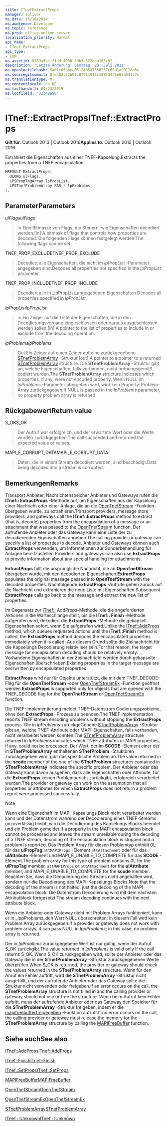 ```yaml
---
title: ITnefExtractProps
manager: soliver
ms.date: 11/16/2014
ms.audience: Developer
ms.topic: reference
ms.prod: office-online-server
localization_priority: Normal
api_name:
- ITnef.ExtractProps
api_type:
- COM
ms.assetid: 9169a5be-21dd-4938-8db3-522bea165c92
description: 'Letzte Änderung: Samstag, 23. Juli 2011'
ms.openlocfilehash: 5a01c65bbec061248537558257c66d1a90128b5e
ms.sourcegitcommit: 8fe462c32b91c87911942c188f3445e85a54137c
ms.translationtype: MT
ms.contentlocale: de-DE
ms.lasthandoff: 04/23/2019
ms.locfileid: "32348650"
---
```

# <a name="itnefextractprops"></a><span data-ttu-id="4018f-103">ITnef::ExtractProps</span><span class="sxs-lookup"><span data-stu-id="4018f-103">ITnef::ExtractProps</span></span>

  
  
<span data-ttu-id="4018f-104">**Gilt für**: Outlook 2013 | Outlook 2016</span><span class="sxs-lookup"><span data-stu-id="4018f-104">**Applies to**: Outlook 2013 | Outlook 2016</span></span> 
  
<span data-ttu-id="4018f-105">Extrahiert die Eigenschaften aus einer TNEF-Kapselung.</span><span class="sxs-lookup"><span data-stu-id="4018f-105">Extracts the properties from a TNEF encapsulation.</span></span> 
  
```cpp
HRESULT ExtractProps(
  ULONG ulFlags,
  LPSPropTagArray lpPropList,
  LPSTnefProblemArray FAR * lpProblems
);
```

## <a name="parameters"></a><span data-ttu-id="4018f-106">Parameter</span><span class="sxs-lookup"><span data-stu-id="4018f-106">Parameters</span></span>

 <span data-ttu-id="4018f-107">_ulFlags_</span><span class="sxs-lookup"><span data-stu-id="4018f-107">_ulFlags_</span></span>
  
> <span data-ttu-id="4018f-108">in Eine Bitmaske von Flags, die Steuern, wie Eigenschaften decodiert werden.</span><span class="sxs-lookup"><span data-stu-id="4018f-108">[in] A bitmask of flags that controls how properties are decoded.</span></span> <span data-ttu-id="4018f-109">Die folgenden Flags können festgelegt werden:</span><span class="sxs-lookup"><span data-stu-id="4018f-109">The following flags can be set:</span></span>
    
<span data-ttu-id="4018f-110">TNEF_PROP_EXCLUDE</span><span class="sxs-lookup"><span data-stu-id="4018f-110">TNEF_PROP_EXCLUDE</span></span> 
  
> <span data-ttu-id="4018f-111">Decodiert alle Eigenschaften, die nicht im _lpPropList_ -Parameter angegeben sind.</span><span class="sxs-lookup"><span data-stu-id="4018f-111">Decodes all properties not specified in the  _lpPropList_ parameter.</span></span> 
    
<span data-ttu-id="4018f-112">TNEF_PROP_INCLUDE</span><span class="sxs-lookup"><span data-stu-id="4018f-112">TNEF_PROP_INCLUDE</span></span> 
  
> <span data-ttu-id="4018f-113">Decodiert alle in _lpPropList_angegebenen Eigenschaften.</span><span class="sxs-lookup"><span data-stu-id="4018f-113">Decodes all properties specified in  _lpPropList_.</span></span>
    
 <span data-ttu-id="4018f-114">_lpPropList_</span><span class="sxs-lookup"><span data-stu-id="4018f-114">_lpPropList_</span></span>
  
> <span data-ttu-id="4018f-115">in Ein Zeiger auf die Liste der Eigenschaften, die in den Decodierungsvorgang eingeschlossen oder daraus ausgeschlossen werden sollen.</span><span class="sxs-lookup"><span data-stu-id="4018f-115">[in] A pointer to the list of properties to include in or exclude from the decoding operation.</span></span>
    
 <span data-ttu-id="4018f-116">_lpProblems_</span><span class="sxs-lookup"><span data-stu-id="4018f-116">_lpProblems_</span></span>
  
> <span data-ttu-id="4018f-117">Out Ein Zeiger auf einen Zeiger auf eine zurückgegebene [STnefProblemArray](stnefproblemarray.md) -Struktur.</span><span class="sxs-lookup"><span data-stu-id="4018f-117">[out] A pointer to a pointer to a returned [STnefProblemArray](stnefproblemarray.md) structure.</span></span> <span data-ttu-id="4018f-118">Die **STnefProblemArray** -Struktur gibt an, welche Eigenschaften, falls vorhanden, nicht ordnungsgemäß codiert wurden.</span><span class="sxs-lookup"><span data-stu-id="4018f-118">The **STnefProblemArray** structure indicates which properties, if any, were not encoded properly.</span></span> <span data-ttu-id="4018f-119">Wenn NULL im _lpProblems_ -Parameter übergeben wird, wird kein Property-Problem-Array zurückgegeben.</span><span class="sxs-lookup"><span data-stu-id="4018f-119">If NULL is passed in the  _lpProblems_ parameter, no property problem array is returned.</span></span> 
    
## <a name="return-value"></a><span data-ttu-id="4018f-120">Rückgabewert</span><span class="sxs-lookup"><span data-stu-id="4018f-120">Return value</span></span>

<span data-ttu-id="4018f-121">S_OK</span><span class="sxs-lookup"><span data-stu-id="4018f-121">S_OK</span></span> 
  
> <span data-ttu-id="4018f-122">Der Aufruf war erfolgreich, und der erwartete Wert oder die Werte wurden zurückgegeben.</span><span class="sxs-lookup"><span data-stu-id="4018f-122">The call succeeded and returned the expected value or values.</span></span>
    
<span data-ttu-id="4018f-123">MAPI_E_CORRUPT_DATA</span><span class="sxs-lookup"><span data-stu-id="4018f-123">MAPI_E_CORRUPT_DATA</span></span> 
  
> <span data-ttu-id="4018f-124">Daten, die in einem Stream decodiert werden, sind beschädigt.</span><span class="sxs-lookup"><span data-stu-id="4018f-124">Data being decoded into a stream is corrupted.</span></span>
    
## <a name="remarks"></a><span data-ttu-id="4018f-125">Bemerkungen</span><span class="sxs-lookup"><span data-stu-id="4018f-125">Remarks</span></span>

<span data-ttu-id="4018f-126">Transport Anbieter, Nachrichtenspeicher Anbieter und Gateways rufen die **ITnef:: ExtractProps** -Methode auf, um Eigenschaften aus der Kapselung einer Nachricht oder einer Anlage, die an die [OpenTnefStream](opentnefstream.md) -Funktion übergeben wurde, zu extrahieren.</span><span class="sxs-lookup"><span data-stu-id="4018f-126">Transport providers, message store providers, and gateways call the **ITnef::ExtractProps** method to extract (that is, decode) properties from the encapsulation of a message or an attachment that was passed to the [OpenTnefStream](opentnefstream.md) function.</span></span> <span data-ttu-id="4018f-127">Der aufrufende Anbieter oder das Gateway kann eine Liste der zu decodierenden Eigenschaften angeben.</span><span class="sxs-lookup"><span data-stu-id="4018f-127">The calling provider or gateway can specify a list of properties to decode.</span></span> <span data-ttu-id="4018f-128">Anbieter und Gateways können auch **ExtractProps** verwenden, um Informationen zur Sonderbehandlung für Anlagen bereitzustellen.</span><span class="sxs-lookup"><span data-stu-id="4018f-128">Providers and gateways can also use **ExtractProps** to provide information about any special handling for attachments.</span></span> 
  
 <span data-ttu-id="4018f-129">**ExtractProps** füllt die ursprüngliche Nachricht, die an **OpenTnefStream** übergeben wurde, mit den decodierten Eigenschaften.</span><span class="sxs-lookup"><span data-stu-id="4018f-129">**ExtractProps** populates the original message passed into **OpenTnefStream** with the decoded properties.</span></span> <span data-ttu-id="4018f-130">Nachfolgende **ExtractProps** -Aufrufe gehen zurück auf die Nachricht und extrahieren die neue Liste mit Eigenschaften.</span><span class="sxs-lookup"><span data-stu-id="4018f-130">Subsequent **ExtractProps** calls go back to the message and extract the new list of properties.</span></span> 
  
<span data-ttu-id="4018f-131">Im Gegensatz zur [ITnef::](itnef-addprops.md) AddProps-Methode, die die angeforderten Aktionen in die Warteschlange stellt, bis die **ITnef:: Finish** -Methode aufgerufen wird, dekodiert die **ExtractProps** -Methode die gekapselt Eigenschaften sofort, wenn Sie aufgerufen wird.</span><span class="sxs-lookup"><span data-stu-id="4018f-131">Unlike the [ITnef::AddProps](itnef-addprops.md) method, which queues requested actions until the **ITnef::Finish** method is called, the **ExtractProps** method decodes the encapsulated properties immediately when it is called.</span></span> <span data-ttu-id="4018f-132">Aus diesem Grund sollte die Zielnachricht für die Kapselungs Decodierung relativ leer sein.</span><span class="sxs-lookup"><span data-stu-id="4018f-132">For that reason, the target message for encapsulation decoding should be relatively empty.</span></span> <span data-ttu-id="4018f-133">Vorhandene Eigenschaften in der Zielnachricht werden durch gekapselte Eigenschaften überschrieben.</span><span class="sxs-lookup"><span data-stu-id="4018f-133">Existing properties in the target message are overwritten by encapsulated properties.</span></span> 
  
 <span data-ttu-id="4018f-134">**ExtractProps** wird nur für Objekte unterstützt, die mit dem TNEF_DECODE-Flag für die **OpenTnefStream** -oder [OpenTnefStreamEx](opentnefstreamex.md) -Funktion geöffnet werden.</span><span class="sxs-lookup"><span data-stu-id="4018f-134">**ExtractProps** is supported only for objects that are opened with the TNEF_DECODE flag for the **OpenTnefStream** or [OpenTnefStreamEx](opentnefstreamex.md) function.</span></span> 
  
<span data-ttu-id="4018f-135">Die TNEF-Implementierung meldet TNEF-Datenstrom Codierungsprobleme, ohne den **ExtractProps** -Prozess zu beenden.</span><span class="sxs-lookup"><span data-stu-id="4018f-135">The TNEF implementation reports TNEF stream encoding problems without stopping the **ExtractProps** process.</span></span> <span data-ttu-id="4018f-136">Die in _lpProblems_ zurückgeGebene [STnefProblemArray](stnefproblemarray.md) -Struktur gibt an, welche TNEF-Attribute oder MAPI-Eigenschaften, falls vorhanden, nicht verarbeitet werden konnten.</span><span class="sxs-lookup"><span data-stu-id="4018f-136">The [STnefProblemArray](stnefproblemarray.md) structure returned in  _lpProblems_ indicates which TNEF attributes or MAPI properties, if any, could not be processed.</span></span> <span data-ttu-id="4018f-137">Der Wert, der im **SCODE** -Element einer der in **STnefProblemArray** enthaltenen **STnefProblem** -Strukturen zurückgegeben wird, gibt das spezifische Problem an.</span><span class="sxs-lookup"><span data-stu-id="4018f-137">The value returned in the **scode** member of the one of the **STnefProblem** structures contained in **STnefProblemArray** indicates the specific problem.</span></span> <span data-ttu-id="4018f-138">Der Anbieter oder das Gateway kann davon ausgehen, dass alle Eigenschaften oder Attribute, für die **ExtractProps** keinen Problembericht zurückgibt, erfolgreich verarbeitet wurden.</span><span class="sxs-lookup"><span data-stu-id="4018f-138">The provider or gateway can work on the assumption that all properties or attributes for which **ExtractProps** does not return a problem report were processed successfully.</span></span> 
  
> [!NOTE]
> <span data-ttu-id="4018f-139">Wenn eine Eigenschaft im MAPI-Kapselungs Block nicht verarbeitet werden kann und der Datenstrom während der Decodierung eines TNEF-Streams unzuverlässig bleibt, wird die Decodierung des Kapselungs Blocks beendet und ein Problem gemeldet.</span><span class="sxs-lookup"><span data-stu-id="4018f-139">If a property in the MAPI encapsulation block cannot be processed and leaves the stream unreliable during the decoding of a TNEF stream, decoding of the encapsulation block is stopped and a problem is reported.</span></span> <span data-ttu-id="4018f-140">Das Problem Array für diesen Problemtyp enthält 0L für das **ulPropTag** `attMAPIProps` -Element `attAttachment` oder für das **ulAttribute** -Element und MAPI_E_UNABLE_TO_COMPLETE für das **SCODE** -Element.</span><span class="sxs-lookup"><span data-stu-id="4018f-140">The problem array for this type of problem contains 0L for the **ulPropTag** member,  `attMAPIProps` or  `attAttachment` for the **ulAttribute** member, and MAPI_E_UNABLE_TO_COMPLETE for the **scode** member.</span></span> <span data-ttu-id="4018f-141">Beachten Sie, dass die Decodierung des Streams nicht angehalten wird, sondern nur die Decodierung des MAPI-Kapselungs Blocks.</span><span class="sxs-lookup"><span data-stu-id="4018f-141">Note that the decoding of the stream is not halted, just the decoding of the MAPI encapsulation block.</span></span> <span data-ttu-id="4018f-142">Die Datenstrom Decodierung wird mit dem nächsten Attributblock fortgesetzt.</span><span class="sxs-lookup"><span data-stu-id="4018f-142">The stream decoding continues with the next attribute block.</span></span> 
  
<span data-ttu-id="4018f-143">Wenn ein Anbieter oder Gateway nicht mit Problem Arrays funktioniert, kann er in _lppProblems_den Wert NULL überschreiten; in diesem Fall wird kein Problem Array zurückgegeben.</span><span class="sxs-lookup"><span data-stu-id="4018f-143">If a provider or gateway does not work with problem arrays, it can pass NULL in  _lppProblems_; in this case, no problem array is returned.</span></span> 
  
<span data-ttu-id="4018f-144">Der in _lpProblems_ zurückgegebene Wert ist nur gültig, wenn der Aufruf S_OK zurückgibt.</span><span class="sxs-lookup"><span data-stu-id="4018f-144">The value returned in  _lpProblems_ is valid only if the call returns S_OK.</span></span> <span data-ttu-id="4018f-145">Wenn S_OK zurückgegeben wird, sollte der Anbieter oder das Gateway die in der **STnefProblemArray** -Struktur zurückgegebenen Werte überprüfen.</span><span class="sxs-lookup"><span data-stu-id="4018f-145">When S_OK is returned, the provider or gateway should check the values returned in the **STnefProblemArray** structure.</span></span> <span data-ttu-id="4018f-146">Wenn für den Anruf ein Fehler auftritt, wird die **STnefProblemArray** -Struktur nicht ausgefüllt, und der aufrufende Anbieter oder das Gateway sollte die Struktur nicht verwenden oder freigeben.</span><span class="sxs-lookup"><span data-stu-id="4018f-146">If an error occurs on the call, the **STnefProblemArray** structure is not filled in and the calling provider or gateway should not use or free the structure.</span></span> <span data-ttu-id="4018f-147">Wenn beim Aufruf kein Fehler auftritt, muss der aufrufende Anbieter oder das Gateway den Speicher für die **STnefProblemArray** -Struktur freigeben, indem er die [mapifreebufferfreigegeben](mapifreebuffer.md) -Funktion aufruft.</span><span class="sxs-lookup"><span data-stu-id="4018f-147">If no error occurs on the call, the calling provider or gateway must release the memory for the **STnefProblemArray** structure by calling the [MAPIFreeBuffer](mapifreebuffer.md) function.</span></span> 
  
## <a name="see-also"></a><span data-ttu-id="4018f-148">Siehe auch</span><span class="sxs-lookup"><span data-stu-id="4018f-148">See also</span></span>



[<span data-ttu-id="4018f-149">ITnef::AddProps</span><span class="sxs-lookup"><span data-stu-id="4018f-149">ITnef::AddProps</span></span>](itnef-addprops.md)
  
[<span data-ttu-id="4018f-150">ITnef::Finish</span><span class="sxs-lookup"><span data-stu-id="4018f-150">ITnef::Finish</span></span>](itnef-finish.md)
  
[<span data-ttu-id="4018f-151">ITnef::SetProps</span><span class="sxs-lookup"><span data-stu-id="4018f-151">ITnef::SetProps</span></span>](itnef-setprops.md)
  
[<span data-ttu-id="4018f-152">MAPIFreeBuffer</span><span class="sxs-lookup"><span data-stu-id="4018f-152">MAPIFreeBuffer</span></span>](mapifreebuffer.md)
  
[<span data-ttu-id="4018f-153">OpenTnefStream</span><span class="sxs-lookup"><span data-stu-id="4018f-153">OpenTnefStream</span></span>](opentnefstream.md)
  
[<span data-ttu-id="4018f-154">OpenTnefStreamEx</span><span class="sxs-lookup"><span data-stu-id="4018f-154">OpenTnefStreamEx</span></span>](opentnefstreamex.md)
  
[<span data-ttu-id="4018f-155">STnefProblemArray</span><span class="sxs-lookup"><span data-stu-id="4018f-155">STnefProblemArray</span></span>](stnefproblemarray.md)
  
[<span data-ttu-id="4018f-156">ITnef : IUnknown</span><span class="sxs-lookup"><span data-stu-id="4018f-156">ITnef : IUnknown</span></span>](itnefiunknown.md)

